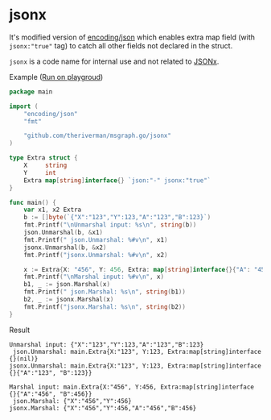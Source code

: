 # jsonx

It's modified version of [encoding/json](https://golang.org/pkg/encoding/json/)
which enables extra map field (with `jsonx:"true"` tag) to catch all other fields not declared in the struct.

`jsonx` is a code name for internal use
and not related to [JSONx](https://tools.ietf.org/html/draft-rsalz-jsonx-00).

Example ([Run on playgroud](https://play.golang.org/p/TZi0JeHYG69))
```go
package main

import (
	"encoding/json"
	"fmt"

	"github.com/theriverman/msgraph.go/jsonx"
)

type Extra struct {
	X     string
	Y     int
	Extra map[string]interface{} `json:"-" jsonx:"true"`
}

func main() {
	var x1, x2 Extra
	b := []byte(`{"X":"123","Y":123,"A":"123","B":123}`)
	fmt.Printf("\nUnmarshal input: %s\n", string(b))
	json.Unmarshal(b, &x1)
	fmt.Printf(" json.Unmarshal: %#v\n", x1)
	jsonx.Unmarshal(b, &x2)
	fmt.Printf("jsonx.Unmarshal: %#v\n", x2)

	x := Extra{X: "456", Y: 456, Extra: map[string]interface{}{"A": "456", "B": 456}}
	fmt.Printf("\nMarshal input: %#v\n", x)
	b1, _ := json.Marshal(x)
	fmt.Printf(" json.Marshal: %s\n", string(b1))
	b2, _ := jsonx.Marshal(x)
	fmt.Printf("jsonx.Marshal: %s\n", string(b2))
}
```

Result

```text
Unmarshal input: {"X":"123","Y":123,"A":"123","B":123}
 json.Unmarshal: main.Extra{X:"123", Y:123, Extra:map[string]interface {}(nil)}
jsonx.Unmarshal: main.Extra{X:"123", Y:123, Extra:map[string]interface {}{"A":"123", "B":123}}

Marshal input: main.Extra{X:"456", Y:456, Extra:map[string]interface {}{"A":"456", "B":456}}
 json.Marshal: {"X":"456","Y":456}
jsonx.Marshal: {"X":"456","Y":456,"A":"456","B":456}
```

